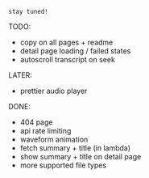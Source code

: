 `stay tuned!`

TODO:

- copy on all pages + readme
- detail page loading / failed states
- autoscroll transcript on seek

LATER:

- prettier audio player

DONE:

- 404 page
- api rate limiting
- waveform animation
- fetch summary + title (in lambda)
- show summary + title on detail page
- more supported file types
